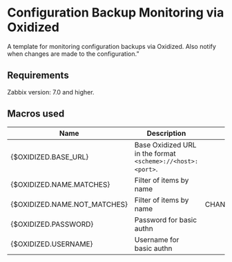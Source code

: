 # Configuration Backup Monitoring via Oxidized
A template for monitoring configuration backups via Oxidized. Also notify when changes are made to the configuration.”

## Requirements
Zabbix version: 7.0 and higher.

## Macros used

| Name | Description | Default |
|---|---|---|
|{$OXIDIZED.BASE_URL}|Base Oxidized URL in the format `<scheme>://<host>:<port>`.|
|{$OXIDIZED.NAME.MATCHES}|Filter of items by name||
|{$OXIDIZED.NAME.NOT_MATCHES}|Filter of items by name|CHANGE_IF_NEEDED|
|{$OXIDIZED.PASSWORD}|Password for basic authn||
|{$OXIDIZED.USERNAME}|Username for basic authn||

